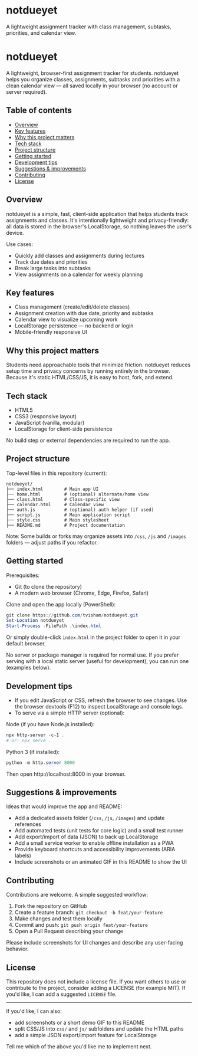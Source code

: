 # notdueyet
A lightweight assignment tracker with class management, subtasks, priorities, and calendar view.
# notdueyet

A lightweight, browser-first assignment tracker for students. notdueyet helps you organize classes, assignments, subtasks and priorities with a clean calendar view — all saved locally in your browser (no account or server required).

## Table of contents

- [Overview](#overview)
- [Key features](#key-features)
- [Why this project matters](#why-this-project-matters)
- [Tech stack](#tech-stack)
- [Project structure](#project-structure)
- [Getting started](#getting-started)
- [Development tips](#development-tips)
- [Suggestions & improvements](#suggestions--improvements)
- [Contributing](#contributing)
- [License](#license)

## Overview

notdueyet is a simple, fast, client-side application that helps students track assignments and classes. It's intentionally lightweight and privacy-friendly: all data is stored in the browser's LocalStorage, so nothing leaves the user's device.

Use cases:
- Quickly add classes and assignments during lectures
- Track due dates and priorities
- Break large tasks into subtasks
- View assignments on a calendar for weekly planning

## Key features

- Class management (create/edit/delete classes)
- Assignment creation with due date, priority and subtasks
- Calendar view to visualize upcoming work
- LocalStorage persistence — no backend or login
- Mobile-friendly responsive UI

## Why this project matters

Students need approachable tools that minimize friction. notdueyet reduces setup time and privacy concerns by running entirely in the browser. Because it's static HTML/CSS/JS, it is easy to host, fork, and extend.

## Tech stack

- HTML5
- CSS3 (responsive layout)
- JavaScript (vanilla, modular)
- LocalStorage for client-side persistence

No build step or external dependencies are required to run the app.

## Project structure

Top-level files in this repository (current):

```
notdueyet/
├── index.html        # Main app UI
├── home.html         # (optional) alternate/home view
├── class.html        # Class-specific view
├── calendar.html     # Calendar view
├── auth.js           # (optional) auth helper (if used)
├── script.js         # Main application script
├── style.css         # Main stylesheet
├── README.md         # Project documentation
```

Note: Some builds or forks may organize assets into `/css`, `/js` and `/images` folders — adjust paths if you refactor.

## Getting started

Prerequisites:
- Git (to clone the repository)
- A modern web browser (Chrome, Edge, Firefox, Safari)

Clone and open the app locally (PowerShell):

```powershell
git clone https://github.com/tvisham/notdueyet.git
Set-Location notdueyet
Start-Process -FilePath .\index.html
```

Or simply double-click `index.html` in the project folder to open it in your default browser.

No server or package manager is required for normal use. If you prefer serving with a local static server (useful for development), you can run one (examples below).

## Development tips

- If you edit JavaScript or CSS, refresh the browser to see changes. Use the browser devtools (F12) to inspect LocalStorage and console logs.
- To serve via a simple HTTP server (optional):

Node (if you have Node.js installed):

```powershell
npx http-server -c-1 .
# or: npx serve .
```

Python 3 (if installed):

```powershell
python -m http.server 8000
```

Then open http://localhost:8000 in your browser.

## Suggestions & improvements

Ideas that would improve the app and README:

- Add a dedicated assets folder (`/css`, `/js`, `/images`) and update references
- Add automated tests (unit tests for core logic) and a small test runner
- Add export/import of data (JSON) to back up LocalStorage
- Add a small service worker to enable offline installation as a PWA
- Provide keyboard shortcuts and accessibility improvements (ARIA labels)
- Include screenshots or an animated GIF in this README to show the UI

## Contributing

Contributions are welcome. A simple suggested workflow:

1. Fork the repository on GitHub
2. Create a feature branch: `git checkout -b feat/your-feature`
3. Make changes and test them locally
4. Commit and push: `git push origin feat/your-feature`
5. Open a Pull Request describing your change

Please include screenshots for UI changes and describe any user-facing behavior.

## License

This repository does not include a license file. If you want others to use or contribute to the project, consider adding a LICENSE (for example MIT). If you'd like, I can add a suggested `LICENSE` file.

---

If you'd like, I can also:

- add screenshots or a short demo GIF to this README
- split CSS/JS into `css/` and `js/` subfolders and update the HTML paths
- add a simple JSON export/import feature for LocalStorage

Tell me which of the above you'd like me to implement next.
